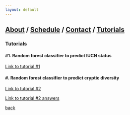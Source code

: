 ```yaml
---
layout: default
---
```

## [About](index.md) / [Schedule](./Schedule.html) / [Contact](./Contact.html) / [Tutorials](./Tutorials.html)

### Tutorials

#### #1. Random forest classifier to predict IUCN status
[Link to tutorial #1](https://predictivephylogeography-ssb2018.github.io/RandomForestIUCN.html)

#### #. Random forest classifier to predict cryptic diversity
[Link to tutorial #2](https://predictivephylogeography-ssb2018.github.io/Tutorial_2.html)

[Link to tutorial #2 answers](https://predictivephylogeography-ssb2018.github.io/Tutorial_2_answers.html)

[back](./)
